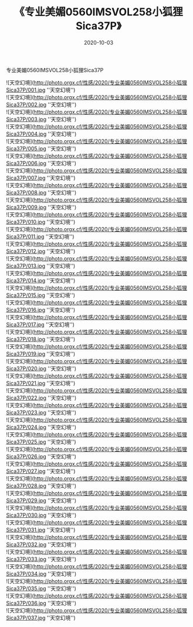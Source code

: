 ﻿---
layout: post
title: 《专业美媚0560IMSVOL258小狐狸Sica37P》
date: 2020-10-03
img: http://photo.orgx.cf/性感/2020/专业美媚0560IMSVOL258小狐狸Sica37P/000.jpg
tags: [美女,性感,泳衣]
---

专业美媚0560IMSVOL258小狐狸Sica37P



![天空幻境](http://photo.orgx.cf/性感/2020/专业美媚0560IMSVOL258小狐狸Sica37P/001.jpg ''天空幻境'')<br>
![天空幻境](http://photo.orgx.cf/性感/2020/专业美媚0560IMSVOL258小狐狸Sica37P/002.jpg ''天空幻境'')<br>
![天空幻境](http://photo.orgx.cf/性感/2020/专业美媚0560IMSVOL258小狐狸Sica37P/003.jpg ''天空幻境'')<br>
![天空幻境](http://photo.orgx.cf/性感/2020/专业美媚0560IMSVOL258小狐狸Sica37P/004.jpg ''天空幻境'')<br>
![天空幻境](http://photo.orgx.cf/性感/2020/专业美媚0560IMSVOL258小狐狸Sica37P/005.jpg ''天空幻境'')<br>
![天空幻境](http://photo.orgx.cf/性感/2020/专业美媚0560IMSVOL258小狐狸Sica37P/006.jpg ''天空幻境'')<br>
![天空幻境](http://photo.orgx.cf/性感/2020/专业美媚0560IMSVOL258小狐狸Sica37P/007.jpg ''天空幻境'')<br>
![天空幻境](http://photo.orgx.cf/性感/2020/专业美媚0560IMSVOL258小狐狸Sica37P/008.jpg ''天空幻境'')<br>
![天空幻境](http://photo.orgx.cf/性感/2020/专业美媚0560IMSVOL258小狐狸Sica37P/009.jpg ''天空幻境'')<br>
![天空幻境](http://photo.orgx.cf/性感/2020/专业美媚0560IMSVOL258小狐狸Sica37P/010.jpg ''天空幻境'')<br>
![天空幻境](http://photo.orgx.cf/性感/2020/专业美媚0560IMSVOL258小狐狸Sica37P/011.jpg ''天空幻境'')<br>
![天空幻境](http://photo.orgx.cf/性感/2020/专业美媚0560IMSVOL258小狐狸Sica37P/012.jpg ''天空幻境'')<br>
![天空幻境](http://photo.orgx.cf/性感/2020/专业美媚0560IMSVOL258小狐狸Sica37P/013.jpg ''天空幻境'')<br>
![天空幻境](http://photo.orgx.cf/性感/2020/专业美媚0560IMSVOL258小狐狸Sica37P/014.jpg ''天空幻境'')<br>
![天空幻境](http://photo.orgx.cf/性感/2020/专业美媚0560IMSVOL258小狐狸Sica37P/015.jpg ''天空幻境'')<br>
![天空幻境](http://photo.orgx.cf/性感/2020/专业美媚0560IMSVOL258小狐狸Sica37P/016.jpg ''天空幻境'')<br>
![天空幻境](http://photo.orgx.cf/性感/2020/专业美媚0560IMSVOL258小狐狸Sica37P/017.jpg ''天空幻境'')<br>
![天空幻境](http://photo.orgx.cf/性感/2020/专业美媚0560IMSVOL258小狐狸Sica37P/018.jpg ''天空幻境'')<br>
![天空幻境](http://photo.orgx.cf/性感/2020/专业美媚0560IMSVOL258小狐狸Sica37P/019.jpg ''天空幻境'')<br>
![天空幻境](http://photo.orgx.cf/性感/2020/专业美媚0560IMSVOL258小狐狸Sica37P/020.jpg ''天空幻境'')<br>
![天空幻境](http://photo.orgx.cf/性感/2020/专业美媚0560IMSVOL258小狐狸Sica37P/021.jpg ''天空幻境'')<br>
![天空幻境](http://photo.orgx.cf/性感/2020/专业美媚0560IMSVOL258小狐狸Sica37P/022.jpg ''天空幻境'')<br>
![天空幻境](http://photo.orgx.cf/性感/2020/专业美媚0560IMSVOL258小狐狸Sica37P/023.jpg ''天空幻境'')<br>
![天空幻境](http://photo.orgx.cf/性感/2020/专业美媚0560IMSVOL258小狐狸Sica37P/024.jpg ''天空幻境'')<br>
![天空幻境](http://photo.orgx.cf/性感/2020/专业美媚0560IMSVOL258小狐狸Sica37P/025.jpg ''天空幻境'')<br>
![天空幻境](http://photo.orgx.cf/性感/2020/专业美媚0560IMSVOL258小狐狸Sica37P/026.jpg ''天空幻境'')<br>
![天空幻境](http://photo.orgx.cf/性感/2020/专业美媚0560IMSVOL258小狐狸Sica37P/027.jpg ''天空幻境'')<br>
![天空幻境](http://photo.orgx.cf/性感/2020/专业美媚0560IMSVOL258小狐狸Sica37P/028.jpg ''天空幻境'')<br>
![天空幻境](http://photo.orgx.cf/性感/2020/专业美媚0560IMSVOL258小狐狸Sica37P/029.jpg ''天空幻境'')<br>
![天空幻境](http://photo.orgx.cf/性感/2020/专业美媚0560IMSVOL258小狐狸Sica37P/030.jpg ''天空幻境'')<br>
![天空幻境](http://photo.orgx.cf/性感/2020/专业美媚0560IMSVOL258小狐狸Sica37P/031.jpg ''天空幻境'')<br>
![天空幻境](http://photo.orgx.cf/性感/2020/专业美媚0560IMSVOL258小狐狸Sica37P/032.jpg ''天空幻境'')<br>
![天空幻境](http://photo.orgx.cf/性感/2020/专业美媚0560IMSVOL258小狐狸Sica37P/033.jpg ''天空幻境'')<br>
![天空幻境](http://photo.orgx.cf/性感/2020/专业美媚0560IMSVOL258小狐狸Sica37P/034.jpg ''天空幻境'')<br>
![天空幻境](http://photo.orgx.cf/性感/2020/专业美媚0560IMSVOL258小狐狸Sica37P/035.jpg ''天空幻境'')<br>
![天空幻境](http://photo.orgx.cf/性感/2020/专业美媚0560IMSVOL258小狐狸Sica37P/036.jpg ''天空幻境'')<br>
![天空幻境](http://photo.orgx.cf/性感/2020/专业美媚0560IMSVOL258小狐狸Sica37P/037.jpg ''天空幻境'')<br>